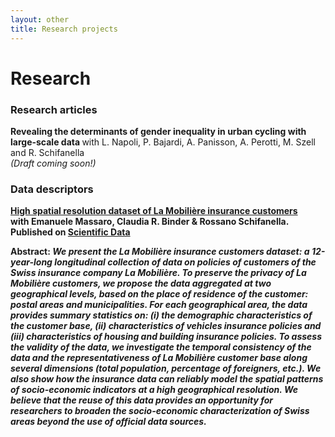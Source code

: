 ```yaml
---
layout: other
title: Research projects
---
```


<h1 class = "pageTitle"> Research </h1>

<h3> Research articles </h3>

<p> <b> Revealing the determinants of gender inequality in urban cycling with large-scale data </b> with L. Napoli, P. Bajardi, A. Panisson, A. Perotti, M. Szell and R. Schifanella <br> <i>(Draft coming soon!)</i> </p> 


<h3> Data descriptors </h3>

<p> <a href="https://www.nature.com/articles/s41597-022-01174-z"> <b> High spatial resolution dataset of La Mobilière insurance customers <br> </a> with  Emanuele Massaro, Claudia R. Binder & Rossano Schifanella. Published on  <a href= "https://www.nature.com/sdata/"> Scientific Data</a> </p>

<p> <b> Abstract:</b> <i>We present the La Mobilière insurance customers dataset: a 12-year-long longitudinal collection of data on policies of customers of the Swiss insurance company La Mobilière. To preserve the privacy of La Mobilière customers, we propose the data aggregated at two geographical levels, based on the place of residence of the customer: postal areas and municipalities. For each geographical area, the data provides summary statistics on: (i) the demographic characteristics of the customer base, (ii) characteristics of vehicles insurance policies and (iii) characteristics of housing and building insurance policies. To assess the validity of the data, we investigate the temporal consistency of the data and the representativeness of La Mobilière customer base along several dimensions (total population, percentage of foreigners, etc.). We also show how the insurance data can reliably model the spatial patterns of socio-economic indicators at a high geographical resolution. We believe that the reuse of this data provides an opportunity for researchers to broaden the socio-economic characterization of Swiss areas beyond the use of official data sources. </i> </p>
